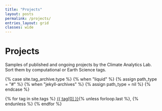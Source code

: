 ```yaml
---
title: "Projects"
layout: posts
permalink: /projects/
entries_layout: grid
classes: wide
---
```


# Projects

Samples of published and ongoing projects by the Climate Analytics Lab. Sort them by computational or Earth Science tags.

{% case site.tag_archive.type %}
  {% when "liquid" %}
    {% assign path_type = "#" %}
  {% when "jekyll-archives" %}
    {% assign path_type = nil %}
{% endcase %}

<p class="page__taxonomy">
  <span itemprop="keywords">
  {% for tag in site.tags %}
    <a href="{{  tag[0] | slugify | prepend: path_type | prepend: site.tag_archive.path | relative_url }}" class="page__taxonomy-item p-category" rel="tag">{{ tag[0] }}</a>{% unless forloop.last %}<span class="sep">, </span>{% endunless %}
  {% endfor %}
  </span>
</p>

<!-- Coming soon! -->